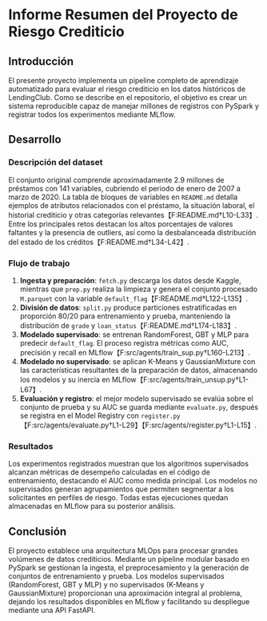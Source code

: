 # Informe Resumen del Proyecto de Riesgo Crediticio

## Introducción

El presente proyecto implementa un pipeline completo de aprendizaje automatizado para evaluar el riesgo crediticio en los datos históricos de LendingClub. Como se describe en el repositorio, el objetivo es crear un sistema reproducible capaz de manejar millones de registros con PySpark y registrar todos los experimentos mediante MLflow.

## Desarrollo

### Descripción del dataset

El conjunto original comprende aproximadamente 2.9 millones de préstamos con 141 variables, cubriendo el periodo de enero de 2007 a marzo de 2020. La tabla de bloques de variables en `README.md` detalla ejemplos de atributos relacionados con el préstamo, la situación laboral, el historial crediticio y otras categorías relevantes【F:README.md†L10-L33】. Entre los principales retos destacan los altos porcentajes de valores faltantes y la presencia de outliers, así como la desbalanceada distribución del estado de los créditos【F:README.md†L34-L42】.

### Flujo de trabajo

1. **Ingesta y preparación**: `fetch.py` descarga los datos desde Kaggle, mientras que `prep.py` realiza la limpieza y genera el conjunto procesado `M.parquet` con la variable `default_flag`【F:README.md†L122-L135】.
2. **División de datos**: `split.py` produce particiones estratificadas en proporción 80/20 para entrenamiento y prueba, manteniendo la distribución de `grade` y `loan_status`【F:README.md†L174-L183】.
3. **Modelado supervisado**: se entrenan RandomForest, GBT y MLP para predecir `default_flag`. El proceso registra métricas como AUC, precisión y recall en MLflow【F:src/agents/train_sup.py†L160-L213】.
4. **Modelado no supervisado**: se aplican K-Means y GaussianMixture con las características resultantes de la preparación de datos, almacenando los modelos y su inercia en MLflow【F:src/agents/train_unsup.py†L1-L67】.
5. **Evaluación y registro**: el mejor modelo supervisado se evalúa sobre el conjunto de prueba y su AUC se guarda mediante `evaluate.py`, después se registra en el Model Registry con `register.py`【F:src/agents/evaluate.py†L1-L29】【F:src/agents/register.py†L1-L15】.

### Resultados

Los experimentos registrados muestran que los algoritmos supervisados alcanzan métricas de desempeño calculadas en el código de entrenamiento, destacando el AUC como medida principal. Los modelos no supervisados generan agrupamientos que permiten segmentar a los solicitantes en perfiles de riesgo. Todas estas ejecuciones quedan almacenadas en MLflow para su posterior análisis.

## Conclusión

El proyecto establece una arquitectura MLOps para procesar grandes volúmenes de datos crediticios. Mediante un pipeline modular basado en PySpark se gestionan la ingesta, el preprocesamiento y la generación de conjuntos de entrenamiento y prueba. Los modelos supervisados (RandomForest, GBT y MLP) y no supervisados (K-Means y GaussianMixture) proporcionan una aproximación integral al problema, dejando los resultados disponibles en MLflow y facilitando su despliegue mediante una API FastAPI.
